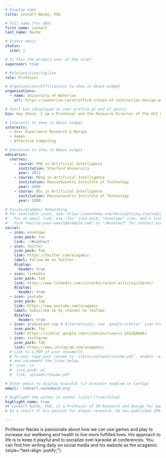 ```yaml
---
# Display name
title: Lennart Nacke, PhD

# Full name (for SEO)
first_name: Lennart
last_name: Nacke

# Status emoji
status:
  icon: 💙

# Is this the primary user of the site?
superuser: true

# Role/position/tagline
role: Professor

# Organizations/Affiliations to show in About widget
organizations:
  - name: University of Waterloo
    url: https://uwaterloo.ca/stratford-school-of-interaction-design-and-business/

# Short bio (displayed in user profile at end of posts)
bio: Hey there, I am a Professor and the Research Director of the HCI Games Group at the University of Waterloo in Canada. I am a world-leading expert on what makes games engaging and how we can use them to improve products, systems, and services.  My research is widely discussed and recognized by the New Yorker, Forbes, MIT Technology Review, CTV News, New Scientist, The Daily Mail, PC Gamer Magazine, and elsewhere. I have edited a textbook on Games User Research and authored hundreds of academic articles in gamification, user experience research, human-computer interaction, and game design.<script async src="https://form.maildroppa.com/md-form-loader.js" data-md-form="f28860fb-8809-4f01-8b47-603dcc9c7edd"></script>

# Interests to show in About widget
interests:
  - User Experience Research & Design
  - Games
  - Affective Computing

# Education to show in About widget
education:
  courses:
    - course: PhD in Artificial Intelligence
      institution: Stanford University
      year: 2012
    - course: MEng in Artificial Intelligence
      institution: Massachusetts Institute of Technology
      year: 2009
    - course: BSc in Artificial Intelligence
      institution: Massachusetts Institute of Technology
      year: 2008

# Social/Academic Networking
# For available icons, see: https://wowchemy.com/docs/getting-started/page-builder/#icons
#   For an email link, use "fas" icon pack, "envelope" icon, and a link in the
#   form "mailto:your-email@example.com" or "/#contact" for contact widget.
social:
  - icon: envelope
    icon_pack: fas
    link: '/#contact'
  - icon: twitter
    icon_pack: fab
    link: https://twitter.com/acagamic
    label: Follow me on Twitter
    display:
      header: true
  - icon: linkedin
    icon_pack: fab
    link: https://www.linkedin.com/in/nacke/recent-activity/shares/
    display:
      header: true
  - icon: youtube
    icon_pack: fab
    link: https://www.youtube.com/acagamic
    label: Subscribe to my channel on YouTube
    display:
      header: true
  - icon: graduation-cap # Alternatively, use `google-scholar` icon from `ai` icon pack
    icon_pack: fas
    link: https://scholar.google.com/citations?user=i-y5S2AAAAAJ
  - icon: instagram
    icon_pack: fab
    link: https://www.instagram.com/acagamic/
  # Link to a PDF of your resume/CV.
  # To use: copy your resume to `static/uploads/resume.pdf`, enable `ai` icons in `params.yaml`,
  # and uncomment the lines below.
  #- icon: cv
  #  icon_pack: ai
  #  link: uploads/resume.pdf

# Enter email to display Gravatar (if Gravatar enabled in Config)
email: 'lennart.nacke@acm.org'

# Highlight the author in author lists? (true/false)
highlight_name: true
## Lennart Nacke, PhD, is a Professor of UX Research and Design for games with two decades of successful experience researching games and gamification. He specializes in the cognitive and emotional aspects of player experience in video games.
# As a result of his passion for player research, he has published 200+ papers, was recognized as one of 10 HCI scholars of the last decade and listed among the 2% of scientists worldwide based on citations and application of his research.

---
```


Professor Nacke is passionate about how we can use games and play to increase our wellbeing and health to live more fulfilled lives. His approach to life is to keep it playful and to socialize over karaoke at conferences. You can find him writing daily on social media and his website as the acagamic.
{style="text-align: justify;"}
